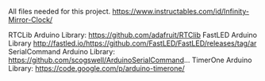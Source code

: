 All files needed for this project.
https://www.instructables.com/id/Infinity-Mirror-Clock/

RTCLib Arduino Library: https://github.com/adafruit/RTClib
FastLED Arduino Library http://fastled.io/https://github.com/FastLED/FastLED/releases/tag/ar
SerialCommand Arduino Library: https://github.com/scogswell/ArduinoSerialCommand...
TimerOne Arduino Library: https://code.google.com/p/arduino-timerone/
